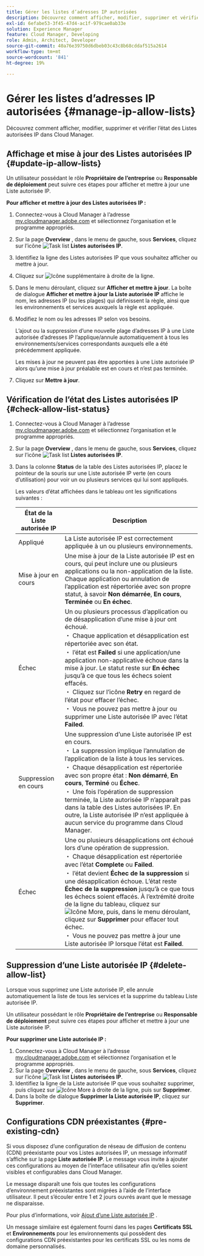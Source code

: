 ```yaml
---
title: Gérer les listes d’adresses IP autorisées
description: Découvrez comment afficher, modifier, supprimer et vérifier l’état des Listes autorisées IP dans Cloud Manager.
exl-id: 6efabe53-3f45-47d4-ac1f-979cae0ab33e
solution: Experience Manager
feature: Cloud Manager, Developing
role: Admin, Architect, Developer
source-git-commit: 40a76e39750d6dbeb03c43c8b68cddaf515a2614
workflow-type: tm+mt
source-wordcount: '841'
ht-degree: 19%

---
```


# Gérer les listes d’adresses IP autorisées {#manage-ip-allow-lists}

Découvrez comment afficher, modifier, supprimer et vérifier l’état des Listes autorisées IP dans Cloud Manager.

## Affichage et mise à jour des Listes autorisées IP {#update-ip-allow-lists}

Un utilisateur possédant le rôle **Propriétaire de l’entreprise** ou **Responsable de déploiement** peut suivre ces étapes pour afficher et mettre à jour une Liste autorisée IP.

**Pour afficher et mettre à jour des Listes autorisées IP :**

1. Connectez-vous à Cloud Manager à l’adresse [my.cloudmanager.adobe.com](https://my.cloudmanager.adobe.com/) et sélectionnez l’organisation et le programme appropriés.
1. Sur la page **Overview** , dans le menu de gauche, sous **Services**, cliquez sur l’icône ![Task list](https://spectrum.adobe.com/static/icons/workflow_18/Smock_TaskList_18_N.svg) **Listes autorisées IP**.
1. Identifiez la ligne des Listes autorisées IP que vous souhaitez afficher ou mettre à jour.
1. Cliquez sur ![Icône supplémentaire](https://spectrum.adobe.com/static/icons/workflow_18/Smock_More_18_N.svg) à droite de la ligne.
1. Dans le menu déroulant, cliquez sur **Afficher et mettre à jour**.
La boîte de dialogue **Afficher et mettre à jour la Liste autorisée IP** affiche le nom, les adresses IP (ou les plages) qui définissent la règle, ainsi que les environnements et services auxquels la règle est appliquée.
1. Modifiez le nom ou les adresses IP selon vos besoins.

   L’ajout ou la suppression d’une nouvelle plage d’adresses IP à une Liste autorisée d’adresses IP l’applique/annule automatiquement à tous les environnements/services correspondants auxquels elle a été précédemment appliquée.

   Les mises à jour ne peuvent pas être apportées à une Liste autorisée IP alors qu’une mise à jour préalable est en cours et n’est pas terminée.

1. Cliquez sur **Mettre à jour**.

## Vérification de l’état des Listes autorisées IP {#check-allow-list-status}

1. Connectez-vous à Cloud Manager à l’adresse [my.cloudmanager.adobe.com](https://my.cloudmanager.adobe.com/) et sélectionnez l’organisation et le programme appropriés.

1. Sur la page **Overview** , dans le menu de gauche, sous **Services**, cliquez sur l’icône ![Task list](https://spectrum.adobe.com/static/icons/workflow_18/Smock_TaskList_18_N.svg) **Listes autorisées IP**.

1. Dans la colonne **Status** de la table des Listes autorisées IP, placez le pointeur de la souris sur une Liste autorisée IP verte (en cours d’utilisation) pour voir un ou plusieurs services qui lui sont appliqués.

   Les valeurs d’état affichées dans le tableau ont les significations suivantes :

   | État de la Liste autorisée IP | Description |
   | --- | --- |
   | Appliqué | La Liste autorisée IP est correctement appliquée à un ou plusieurs environnements. |
   | Mise à jour en cours | Une mise à jour de la Liste autorisée IP est en cours, qui peut inclure une ou plusieurs applications ou la non-application de la liste. Chaque application ou annulation de l’application est répertoriée avec son propre statut, à savoir **Non démarrée**, **En cours**, **Terminée** ou **En échec**. |
   | Échec | Un ou plusieurs processus d’application ou de désapplication d’une mise à jour ont échoué.<br> ・ Chaque application et désapplication est répertoriée avec son état.<br> ・ l’état est **Failed** si une application/une application non-applicative échoue dans la mise à jour. Le statut reste sur **En échec** jusqu’à ce que tous les échecs soient effacés.<br> ・ Cliquez sur l’icône **Retry** en regard de l’état pour effacer l’échec.<br> ・ Vous ne pouvez pas mettre à jour ou supprimer une Liste autorisée IP avec l’état **Failed**. |
   | Suppression en cours | Une suppression d’une Liste autorisée IP est en cours.<br> ・ La suppression implique l’annulation de l’application de la liste à tous les services.<br> ・ Chaque désapplication est répertoriée avec son propre état : **Non démarré**, **En cours**, **Terminé** ou **Échec**.<br> ・ Une fois l’opération de suppression terminée, la Liste autorisée IP n’apparaît pas dans la table des Listes autorisées IP. En outre, la Liste autorisée IP n’est appliquée à aucun service du programme dans Cloud Manager. |
   | Échec | Une ou plusieurs désapplications ont échoué lors d’une opération de suppression.<br> ・ Chaque désapplication est répertoriée avec l’état **Complete** ou **Failed**.<br> ・ l’état devient **Échec de la suppression** si une désapplication échoue. L’état reste **Échec de la suppression** jusqu’à ce que tous les échecs soient effacés. À l’extrémité droite de la ligne du tableau, cliquez sur ![Icône More](https://spectrum.adobe.com/static/icons/workflow_18/Smock_More_18_N.svg), puis, dans le menu déroulant, cliquez sur **Supprimer** pour effacer tout échec.<br> ・ Vous ne pouvez pas mettre à jour une Liste autorisée IP lorsque l’état est **Failed**. |

## Suppression d’une Liste autorisée IP {#delete-allow-list}

Lorsque vous supprimez une Liste autorisée IP, elle annule automatiquement la liste de tous les services et la supprime du tableau Liste autorisée IP.

Un utilisateur possédant le rôle **Propriétaire de l’entreprise** ou **Responsable de déploiement** peut suivre ces étapes pour afficher et mettre à jour une Liste autorisée IP.

**Pour supprimer une Liste autorisée IP :**

1. Connectez-vous à Cloud Manager à l’adresse [my.cloudmanager.adobe.com](https://my.cloudmanager.adobe.com/) et sélectionnez l’organisation et le programme appropriés.
1. Sur la page **Overview** , dans le menu de gauche, sous **Services**, cliquez sur l’icône ![Task list](https://spectrum.adobe.com/static/icons/workflow_18/Smock_TaskList_18_N.svg) **Listes autorisées IP**.
1. Identifiez la ligne de la Liste autorisée IP que vous souhaitez supprimer, puis cliquez sur ![Icône More](https://spectrum.adobe.com/static/icons/workflow_18/Smock_More_18_N.svg) à droite de la ligne, puis sur **Supprimer**.
1. Dans la boîte de dialogue **Supprimer la Liste autorisée IP**, cliquez sur **Supprimer**.

## Configurations CDN préexistantes {#pre-existing-cdn}

Si vous disposez d’une configuration de réseau de diffusion de contenu (CDN) préexistante pour vos Listes autorisées IP, un message informatif s’affiche sur la page **Liste autorisée IP**. Le message vous invite à ajouter ces configurations au moyen de l’interface utilisateur afin qu’elles soient visibles et configurables dans Cloud Manager.

Le message disparaît une fois que toutes les configurations d’environnement préexistantes sont migrées à l’aide de l’interface utilisateur. Il peut s’écouler entre 1 et 2 jours ouvrés avant que le message ne disparaisse.

Pour plus d’informations, voir [Ajout d’une Liste autorisée IP](/help/implementing/cloud-manager/ip-allow-lists/add-ip-allow-lists.md) .

Un message similaire est également fourni dans les pages **Certificats SSL** et **Environnements** pour les environnements qui possèdent des configurations CDN préexistantes pour les certificats SSL ou les noms de domaine personnalisés.
